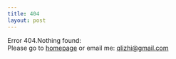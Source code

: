 ```yaml
---
title: 404
layout: post
---
```


Error 404.Nothing found:  
Please go to [homepage](/) or email me:
    qlizhi@gmail.com